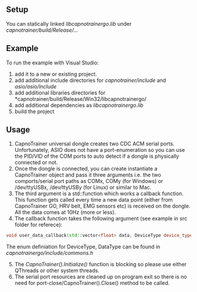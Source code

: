 ## Setup 

You can statically linked *libcapnotrainergo.lib* under *capnotrainer/build/Release/...*

## Example

To run the example with Visual Studio:

1) add it to a new or existing project. 
2) add additional include directories for *capnotrainer/include* and *asio/asio/include*
3) add additional libraries directories for *capnotrainer/build/Release/Win32/libcapnotrainergo/
4) add additional dependencies as *libcapnotrainergo.lib*
5) build the project


## Usage

1) CapnoTrainer universal dongle creates two CDC ACM serial ports. Unfortunately, ASIO does not have a port-enumeration so you can use the PID/VID of the COM ports to auto detect if a dongle is physically connected or not. 
2) Once the dongle is connected, you can create instantiate a CapnoTrainer object and pass it three arguments i.e. the two comports/serial port paths as COMx, COMy (for Windows) or /dev/ttyUSBx, /dev/ttyUSBy (for Linux) or similar to Mac. 
3) The third argument is a std::function which works a callback function. This function gets called every time a new data point (either from CapnoTrainer GO, HRV belt, EMG sensors etc) is received on the dongle. All the data comes at 10Hz (more or less). 
4) The callback function takes the following argument (see example in src folder for referece): 

```C++
void user_data_callback(std::vector<float> data, DeviceType device_type, uint8_t conn_handle, DataType data_type);
```

The enum definiation for DeviceType, DataType can be found in *capnotrainergo/include/commons.h*

5) The *CapnoTrainer().Initialize()* function is blocking so please use either QThreads or other system threads. 
6) The serial port resources are cleaned up on program exit so there is no need for port-close/CapnoTrainer().Close() method to be called. 